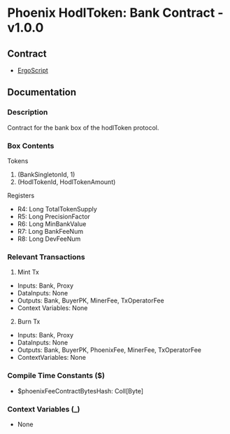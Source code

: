 # Phoenix HodlToken: Bank Contract - v1.0.0

## Contract
- [ErgoScript](./ergoscript/phoenix_v1_hodltoken_bank.es)

## Documentation

### Description
Contract for the bank box of the hodlToken protocol.

### Box Contents
Tokens
1. (BankSingletonId, 1)
2. (HodlTokenId, HodlTokenAmount)

Registers
- R4: Long          TotalTokenSupply
- R5: Long          PrecisionFactor
- R6: Long          MinBankValue
- R7: Long          BankFeeNum 
- R8: Long          DevFeeNum

### Relevant Transactions
1. Mint Tx
- Inputs: Bank, Proxy
- DataInputs: None
- Outputs: Bank, BuyerPK, MinerFee, TxOperatorFee
- Context Variables: None
2. Burn Tx
- Inputs: Bank, Proxy
- DataInputs: None
- Outputs: Bank, BuyerPK, PhoenixFee, MinerFee, TxOperatorFee
- ContextVariables: None

### Compile Time Constants ($)
- $phoenixFeeContractBytesHash: Coll[Byte]

### Context Variables (_)
- None
